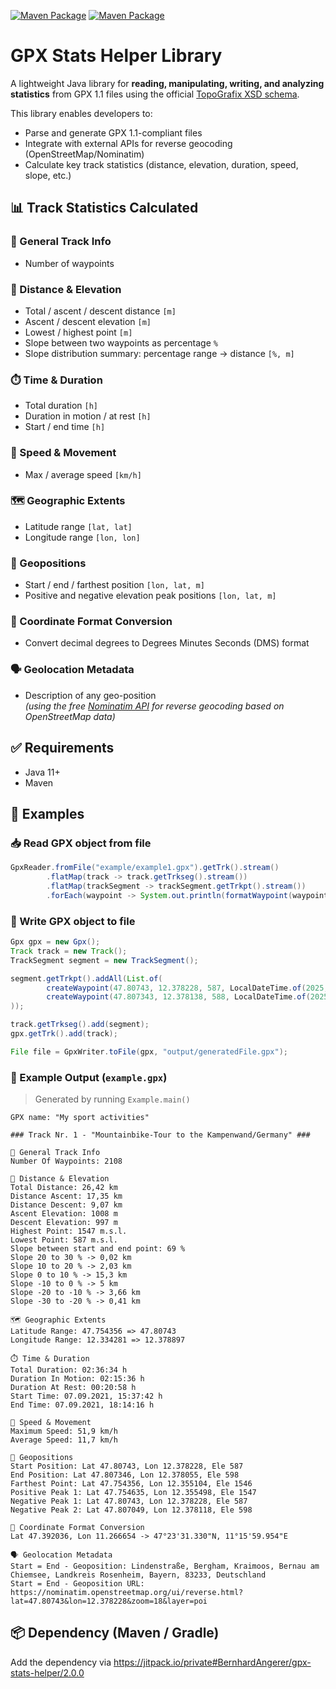 [![Maven Package](https://github.com/BernhardAngerer/gpx-stats-helper/actions/workflows/maven-publish.yml/badge.svg)](https://github.com/BernhardAngerer/gpx-stats-helper/actions/workflows/maven-publish.yml)
[![Maven Package](https://github.com/BernhardAngerer/gpx-stats-helper/actions/workflows/maven-verify.yml/badge.svg)](https://github.com/BernhardAngerer/gpx-stats-helper/actions/workflows/maven-verify.yml)

# GPX Stats Helper Library

A lightweight Java library for **reading, manipulating, writing, and analyzing statistics** from GPX 1.1 files using the official [TopoGrafix XSD schema](https://www.topografix.com/gpx.asp).

This library enables developers to:
- Parse and generate GPX 1.1-compliant files
- Integrate with external APIs for reverse geocoding (OpenStreetMap/Nominatim)
- Calculate key track statistics (distance, elevation, duration, speed, slope, etc.)

## 📊 Track Statistics Calculated

### 🧭 General Track Info
- Number of waypoints

### 📏 Distance & Elevation
- Total / ascent / descent distance `[m]`
- Ascent / descent elevation `[m]`
- Lowest / highest point `[m]`
- Slope between two waypoints as percentage `%`
- Slope distribution summary: percentage range → distance `[%, m]`

### ⏱️ Time & Duration
- Total duration `[h]`
- Duration in motion / at rest `[h]`
- Start / end time `[h]`

### 🚴 Speed & Movement
- Max / average speed `[km/h]`

### 🗺️ Geographic Extents
- Latitude range `[lat, lat]`
- Longitude range `[lon, lon]`

### 📍 Geopositions
- Start / end / farthest position `[lon, lat, m]`
- Positive and negative elevation peak positions `[lon, lat, m]`

### 🔄 Coordinate Format Conversion
- Convert decimal degrees to Degrees Minutes Seconds (DMS) format

### 🗣️ Geolocation Metadata
- Description of any geo-position  
  *(using the free [Nominatim API](https://nominatim.org/release-docs/develop/api/Reverse/) for reverse geocoding based on OpenStreetMap data)*

## ✅ Requirements
+ Java 11+
+ Maven

## 🚀 Examples

### 📥 Read GPX object from file
```java
GpxReader.fromFile("example/example1.gpx").getTrk().stream()
        .flatMap(track -> track.getTrkseg().stream())
        .flatMap(trackSegment -> trackSegment.getTrkpt().stream())
        .forEach(waypoint -> System.out.println(formatWaypoint(waypoint)));
```

### 💾 Write GPX object to file
```java
Gpx gpx = new Gpx();
Track track = new Track();
TrackSegment segment = new TrackSegment();

segment.getTrkpt().addAll(List.of(
        createWaypoint(47.80743, 12.378228, 587, LocalDateTime.of(2025, 4, 7, 16, 14, 16)),
        createWaypoint(47.807343, 12.378138, 588, LocalDateTime.of(2025, 4, 7, 16, 14, 17))
));

track.getTrkseg().add(segment);
gpx.getTrk().add(track);

File file = GpxWriter.toFile(gpx, "output/generatedFile.gpx");
```

### 🧾 Example Output (`example.gpx`)

> Generated by running `Example.main()`
```
GPX name: "My sport activities"

### Track Nr. 1 - "Mountainbike-Tour to the Kampenwand/Germany" ###

🧭 General Track Info
Number Of Waypoints: 2108

📏 Distance & Elevation
Total Distance: 26,42 km
Distance Ascent: 17,35 km
Distance Descent: 9,07 km
Ascent Elevation: 1008 m
Descent Elevation: 997 m
Highest Point: 1547 m.s.l.
Lowest Point: 587 m.s.l.
Slope between start and end point: 69 %
Slope 20 to 30 % -> 0,02 km
Slope 10 to 20 % -> 2,03 km
Slope 0 to 10 % -> 15,3 km
Slope -10 to 0 % -> 5 km
Slope -20 to -10 % -> 3,66 km
Slope -30 to -20 % -> 0,41 km

🗺️ Geographic Extents
Latitude Range: 47.754356 => 47.80743
Longitude Range: 12.334281 => 12.378897

⏱️ Time & Duration
Total Duration: 02:36:34 h
Duration In Motion: 02:15:36 h
Duration At Rest: 00:20:58 h
Start Time: 07.09.2021, 15:37:42 h
End Time: 07.09.2021, 18:14:16 h

🚴 Speed & Movement
Maximum Speed: 51,9 km/h
Average Speed: 11,7 km/h

📍 Geopositions
Start Position: Lat 47.80743, Lon 12.378228, Ele 587
End Position: Lat 47.807346, Lon 12.378055, Ele 598
Farthest Point: Lat 47.754356, Lon 12.355104, Ele 1546
Positive Peak 1: Lat 47.754635, Lon 12.355498, Ele 1547
Negative Peak 1: Lat 47.80743, Lon 12.378228, Ele 587
Negative Peak 2: Lat 47.807049, Lon 12.378118, Ele 598

🔄 Coordinate Format Conversion
Lat 47.392036, Lon 11.266654 -> 47°23'31.330"N, 11°15'59.954"E

🗣️ Geolocation Metadata
Start = End - Geoposition: Lindenstraße, Bergham, Kraimoos, Bernau am Chiemsee, Landkreis Rosenheim, Bayern, 83233, Deutschland
Start = End - Geoposition URL: https://nominatim.openstreetmap.org/ui/reverse.html?lat=47.80743&lon=12.378228&zoom=18&layer=poi
```

## 📦 Dependency (Maven / Gradle)

Add the dependency via https://jitpack.io/private#BernhardAngerer/gpx-stats-helper/2.0.0
